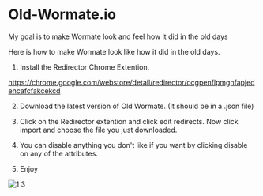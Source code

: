 # Old-Wormate.io
My goal is to make Wormate look and feel how it did in the old days

Here is how to make Wormate look like how it did in the old days.

1. Install the Redirector Chrome Extention.

https://chrome.google.com/webstore/detail/redirector/ocgpenflpmgnfapjedencafcfakcekcd

2. Download the latest version of Old Wormate. (It should be in a .json file)

3. Click on the Redirector extention and click edit redirects. Now click import and choose the file you just downloaded.

4. You can disable anything you don't like if you want by clicking disable on any of the attributes.

5. Enjoy

![1 3](https://user-images.githubusercontent.com/75582409/103038852-14d4b680-4535-11eb-8fa1-099a76ee30e2.png)
